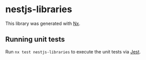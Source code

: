 # nestjs-libraries

This library was generated with [Nx](https://nx.dev).

## Running unit tests

Run `nx test nestjs-libraries` to execute the unit tests via [Jest](https://jestjs.io).
